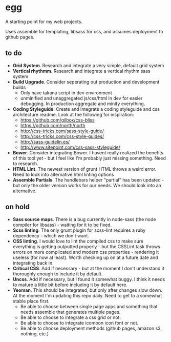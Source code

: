 # egg
A starting point for my web projects.

Uses assemble for templating, libsass for css, and assumes deployment to github pages.

## to do

- **Grid System**. Research and integrate a very simple, default grid system
- **Vertical rhythmm**. Research and integrate a vertical rhythm sass system
- **Build Upgrade**. Consider seperating out production and development builds
    - Only have takana script in dev environment
    - unminified and unaggregated js/css/html in dev for easier debugging. In production aggregate and minify everything.
- **Coding Styleguide**. Create and integrate a coding styleguide and css architecture readme. Look at the following for inspiration:
    - https://github.com/gilbox/css-bliss
    - https://github.com/north/north
    - http://css-tricks.com/sass-style-guide/
    - http://css-tricks.com/css-style-guides/
    - http://sass-guidelin.es/
    - http://www.sitepoint.com/css-sass-styleguide/
- **Bower**. Consider integrating Bower. I havent really realized the benefits of this tool yet - but I feel like I'm probably just missing something. Need to research.
- **HTML Lint**. The newest version of grunt HTML throws a weird error. Need to look into alternative html linting options
- **Assemble Partials**. The handlebars helper "partial" has been updated - but only the older version works for our needs. We should look into an alternative.

## on hold

- **Sass source maps**. There is a bug currently in node-sass (the node compiler for libsass) - waiting for it to be fixed.
- **Scss linting**. The only grunt plugin for scss-lint requires a ruby dependency - which we don't want.
- **CSS linting**. I would love to lint the compiled css to make sure everything is getting outputted properly - but the CSSLint task throws errors on more complicated and modern css properties - rendering it useless (for now at least). Worth checking up on at a future date and integrating back in.
- **Critical CSS**. Add if necessary - but at the moment I don't understand it thoroughly enough to include it by default.
- **Uncss**. Add if necessary, but I found it somewhat buggy. I think it needs to mature a little bit before including it by default here.
- **Yeoman**. This should be integrated, but only after changes slow down. At the moment I'm updating this repo daily. Need to get to a somewhat stable place first.
    - Be able to choose between single page apps and something that needs assemble that generates multiple pages.
    - Be able to choose to integrate a css grid or not.
    - Be able to choose to integrate icomoon icon font or not.
    - Be able to choose deployment methods (github pages, amazon s3, nothing, etc.)